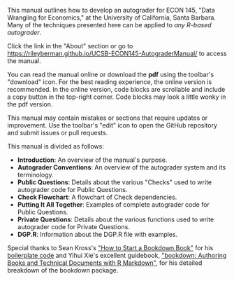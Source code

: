 This manual outlines how to develop an autograder for ECON 145, "Data Wrangling for Economics," at the University of California, Santa Barbara. Many of the techniques presented here can be applied to *any R-based autograder*.

Click the link in the "About" section or go to https://rileyberman.github.io/UCSB-ECON145-AutograderManual/ to access the manual. 

You can read the manual online or download the **pdf** using the toolbar's "download" icon. For the best reading experience, the online version is recommended. In the online version, code blocks are scrollable and include a copy button in the top-right corner. Code blocks may look a little wonky in the pdf version. 

This manual may contain mistakes or sections that require updates or improvement. Use the toolbar's "edit" icon to open the GitHub repository and submit issues or pull requests. 

This manual is divided as follows: 

- **Introduction**: An overview of the manual's purpose. 
- **Autograder Conventions**: An overview of the autograder system and its terminology. 
- **Public Questions**: Details about the various "Checks" used to write autograder code for Public Questions.
- **Check Flowchart**: A flowchart of Check dependencies. 
- **Putting It All Together**: Examples of complete autograder code for Public Questions.
- **Private Questions**: Details about the various functions used to write autograder code for Private Questions. 
- **DGP.R**: Information about the DGP.R file with examples. 

Special thanks to Sean Kross's ["How to Start a Bookdown Book"](https://seankross.com/2016/11/17/How-to-Start-a-Bookdown-Book.html) for his [boilerplate code](#https://github.com/seankross/bookdown-start) 
and Yihui Xie's excellent guidebook, ["bookdown: Authoring Books and Technical Documents with R Markdown"](https://bookdown.org/yihui/bookdown/), for his detailed breakdown of the bookdown package.
